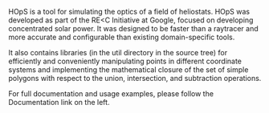 HOpS is a tool for simulating the optics of a field of heliostats.  HOpS was developed as part of the RE<C Initiative at Google, focused on developing concentrated solar power.  It was designed to be faster than a raytracer and more accurate and configurable than existing domain-specific tools.

It also contains libraries (in the util directory in the source tree) for efficiently and conveniently manipulating points in different coordinate systems and implementing the mathematical closure of the set of simple polygons with respect to the union, intersection, and subtraction operations.

For full documentation and usage examples, please follow the Documentation link on the left.